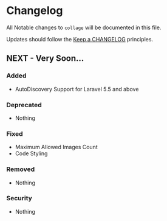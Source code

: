 # Changelog

All Notable changes to `collage` will be documented in this file.

Updates should follow the [Keep a CHANGELOG](http://keepachangelog.com/) principles.

## NEXT - Very Soon...

### Added
- AutoDiscovery Support for Laravel 5.5 and above

### Deprecated
- Nothing

### Fixed
- Maximum Allowed Images Count
- Code Styling

### Removed
- Nothing

### Security
- Nothing
